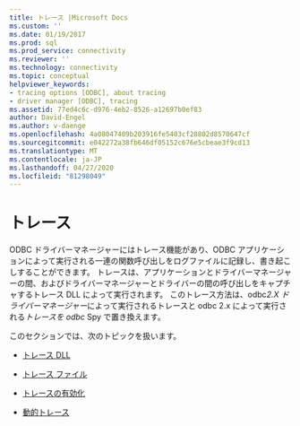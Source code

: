 ```yaml
---
title: トレース |Microsoft Docs
ms.custom: ''
ms.date: 01/19/2017
ms.prod: sql
ms.prod_service: connectivity
ms.reviewer: ''
ms.technology: connectivity
ms.topic: conceptual
helpviewer_keywords:
- tracing options [ODBC], about tracing
- driver manager [ODBC], tracing
ms.assetid: 77ed4c6c-d976-4eb2-8526-a12697b0ef83
author: David-Engel
ms.author: v-daenge
ms.openlocfilehash: 4a08047409b203916fe5403cf28802d8570647cf
ms.sourcegitcommit: e042272a38fb646df05152c676e5cbeae3f9cd13
ms.translationtype: MT
ms.contentlocale: ja-JP
ms.lasthandoff: 04/27/2020
ms.locfileid: "81298049"
---
```

# <a name="tracing"></a>トレース
ODBC ドライバーマネージャーにはトレース機能があり、ODBC アプリケーションによって実行される一連の関数呼び出しをログファイルに記録し、書き起こしすることができます。 トレースは、アプリケーションとドライバーマネージャーの間、およびドライバーマネージャーとドライバーの間の呼び出しをキャプチャするトレース DLL によって実行されます。 このトレース方法は、odbc*2.X ドライバーマネージャー*によって実行されるトレースと odbc 2.x によって実行される*トレースを odbc* Spy で置き換えます。  
  
 このセクションでは、次のトピックを扱います。  
  
-   [トレース DLL](../../../odbc/reference/develop-app/trace-dll.md)  
  
-   [トレース ファイル](../../../odbc/reference/develop-app/trace-file.md)  
  
-   [トレースの有効化](../../../odbc/reference/develop-app/enabling-tracing.md)  
  
-   [動的トレース](../../../odbc/reference/develop-app/dynamic-tracing.md)

